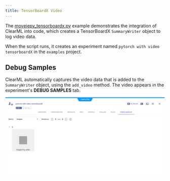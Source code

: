 ```yaml
---
title: TensorBoardX Video
---
```


The [moveiepy_tensorboardx.py](https://github.com/allegroai/clearml/blob/master/examples/frameworks/tensorboardx/moviepy_tensorboardx.py)
example demonstrates the integration of ClearML into code, which creates a TensorBoardX `SummaryWriter` object to log 
video data. 

When the script runs, it creates an experiment named `pytorch with video tensorboardX` in 
the `examples` project. 

## Debug Samples

ClearML automatically captures the video data that is added to the `SummaryWriter` object, using the `add_video` method. 
The video appears in the experiment's **DEBUG SAMPLES** tab.

![Debug Samples](../../../img/examples_tensorboardx_debug.png)

